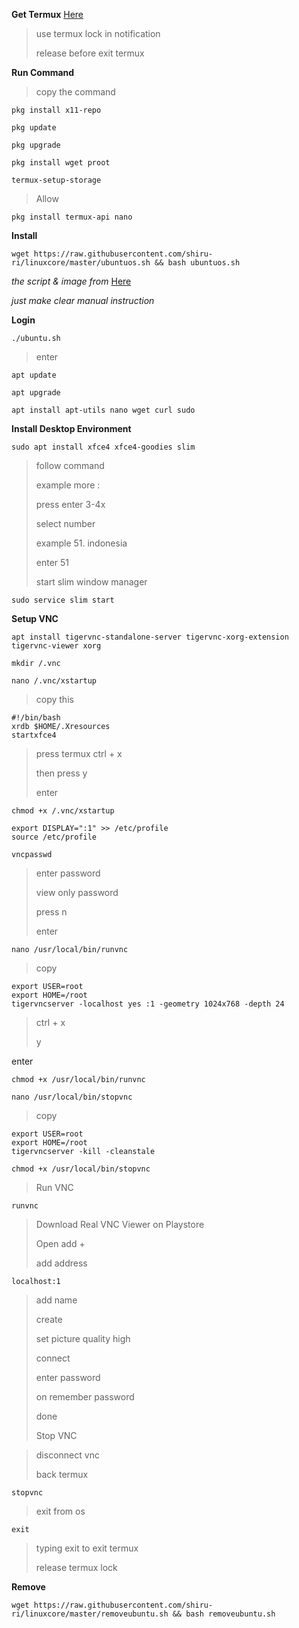 **Get Termux**
[Here](https://github.com/termux/termux-app)

> use termux lock in notification
>
> release before exit termux
>

**Run Command**
> copy the command
>
```
pkg install x11-repo
```
>
```
pkg update
```
>
```
pkg upgrade
```
>
```
pkg install wget proot
```
>
```
termux-setup-storage
```
> Allow
>
```
pkg install termux-api nano
```

**Install**
>
```
wget https://raw.githubusercontent.com/shiru-ri/linuxcore/master/ubuntuos.sh && bash ubuntuos.sh
```

*the script & image from* [Here](https://github.com/EXALAB)


*just make clear manual instruction*

**Login**
>
```
./ubuntu.sh
```
> enter
>
```
apt update
```
>
```
apt upgrade
```
>
```
apt install apt-utils nano wget curl sudo
```

**Install Desktop Environment**
>
```
sudo apt install xfce4 xfce4-goodies slim
```

> follow command
> 
> example more :
> 
> press enter 3-4x
> 
> select number
>
>example 51. indonesia
> 
> enter 51
>
> start slim window manager
>
```
sudo service slim start
```

**Setup VNC**
 >
```
apt install tigervnc-standalone-server tigervnc-xorg-extension tigervnc-viewer xorg
```

>
```
mkdir /.vnc
```
>
```
nano /.vnc/xstartup
```
> copy this
>
```
#!/bin/bash
xrdb $HOME/.Xresources
startxfce4
```
> press termux ctrl + x
> 
> then press y
> 
> enter
>
```
chmod +x /.vnc/xstartup
```
>
```
export DISPLAY=":1" >> /etc/profile
source /etc/profile
```
>
```
vncpasswd
```
> enter password
> 
> view only password
> 
> press n
> 
> enter
>
```
nano /usr/local/bin/runvnc
```
> copy
>
```
export USER=root
export HOME=/root
tigervncserver -localhost yes :1 -geometry 1024x768 -depth 24
```
> ctrl + x
> 
> y
>
enter
>
```
chmod +x /usr/local/bin/runvnc
```
>
```
nano /usr/local/bin/stopvnc
```
> copy
>
```
export USER=root
export HOME=/root
tigervncserver -kill -cleanstale
```
>
```
chmod +x /usr/local/bin/stopvnc
```
> Run VNC
>
```
runvnc
```
> Download Real VNC Viewer on Playstore
>
> Open add +
>
> add address
>
```
localhost:1
```
> add name
>
> create
>
> set picture quality high
>
> connect
>
> enter password
>
> on remember password
>
> done
>
> Stop VNC

> disconnect vnc
>
> back termux
>
>
```
stopvnc
```
> exit from os
>
```
exit
```
> typing exit to exit termux
>
> release termux lock

**Remove**
>
```
wget https://raw.githubusercontent.com/shiru-ri/linuxcore/master/removeubuntu.sh && bash removeubuntu.sh
```
